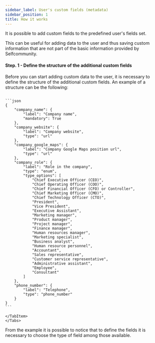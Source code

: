 ```yaml
---
sidebar_label: User's custom fields (metadata)
sidebar_position: 1
title: How it works
---
```


It is possible to add custom fields to the predefined user's fields set. 

This can be useful for adding data to the user and thus saving custom information that are not part of the basic information provided by Selfcommunity.

#### Step. 1 - Define the structure of the additional custom fields

Before you can start adding custom data to the user, it is necessary to define the structure of the additional custom fields. 
An example of a structure can be the following:

````mdx-code-block

```json
{
    "company_name": {
        "label": "Company name",
        "mandatory": True
    },
    "company_website": {
        "label": "Company website",
        "type": "url"
    },
    "company_google_maps": {
        "label": "Company Google Maps position url",
        "type": "url"
    },
    "company_role": {
        "label": "Role in the company",
        "type": "enum",
        "type_options": [
            "Chief Executive Officer (CEO)",
            "Chief Operating Officer (COO)",
            "Chief Financial Officer (CFO) or Controller",
            "Chief Marketing Officer (CMO)",
            "Chief Technology Officer (CTO)",
            "President",
            "Vice President",
            "Executive Assistant",
            "Marketing manager",
            "Product manager",
            "Project manager",
            "Finance manager",
            "Human resources manager",
            "Marketing specialist",
            "Business analyst",
            "Human resource personnel",
            "Accountant",
            "Sales representative",
            "Customer service representative",
            "Administrative assistant",
            "Employee",
            "Consultant"
        ]
    },
    "phone_number": {
        "label": "Telephone",
        "type": "phone_number"
    }
}
```

</TabItem>
</Tabs>
````

From the example it is possible to notice that to define the fields it is necessary to choose the type of field among those available.
